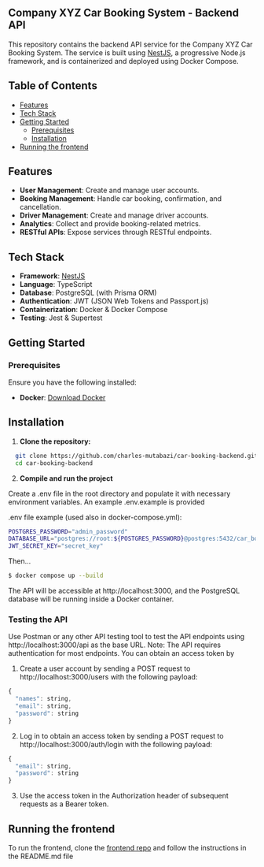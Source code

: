 ## Company XYZ Car Booking System - Backend API

This repository contains the backend API service for the Company XYZ Car Booking System. The service is built using [NestJS](https://nestjs.com/), a progressive Node.js framework, and is containerized and deployed using Docker Compose.

## Table of Contents

- [Features](#features)
- [Tech Stack](#tech-stack)
- [Getting Started](#getting-started)
  - [Prerequisites](#prerequisites)
  - [Installation](#installation)
- [Running the frontend](#running-the-frontend)

## Features

- **User Management**: Create and manage user accounts.
- **Booking Management**: Handle car booking, confirmation, and cancellation.
- **Driver Management**: Create and manage driver accounts.
- **Analytics**: Collect and provide booking-related metrics.
- **RESTful APIs**: Expose services through RESTful endpoints.

## Tech Stack

- **Framework**: [NestJS](https://nestjs.com/)
- **Language**: TypeScript
- **Database**: PostgreSQL (with Prisma ORM)
- **Authentication**: JWT (JSON Web Tokens and Passport.js)
- **Containerization**: Docker & Docker Compose
- **Testing**: Jest & Supertest

## Getting Started

### Prerequisites

Ensure you have the following installed:
- **Docker**: [Download Docker](https://www.docker.com/get-started)

## Installation

1. **Clone the repository:**

```bash
  git clone https://github.com/charles-mutabazi/car-booking-backend.git
  cd car-booking-backend
```

2. **Compile and run the project**

Create a .env file in the root directory and populate it with necessary environment variables. An example .env.example is provided

.env file example (used also in docker-compose.yml):
```bash
POSTGRES_PASSWORD="admin_password"
DATABASE_URL="postgres://root:${POSTGRES_PASSWORD}@postgres:5432/car_booking_db"
JWT_SECRET_KEY="secret_key"
```
Then...

```bash
$ docker compose up --build
```
The API will be accessible at http://localhost:3000, and the PostgreSQL database will be running inside a Docker container.

### Testing the API
Use Postman or any other API testing tool to test the API endpoints using http://localhost:3000/api as the base URL.
Note: The API requires authentication for most endpoints. You can obtain an access token by 

1. Create a user account by sending a POST request to http://localhost:3000/users with the following payload:
```javascript
{
  "names": string,
  "email": string,
  "password": string
}
```

2. Log in to obtain an access token by sending a POST request to http://localhost:3000/auth/login with the following payload:
```javascript
{
  "email": string,
  "password": string
}
```

3. Use the access token in the Authorization header of subsequent requests as a Bearer token.

## Running the frontend
To run the frontend, clone the [frontend repo](https://github.com/charles-mutabazi/cbs-backend-assignment) and follow the instructions in the README.md file


